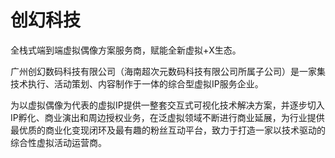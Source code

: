 # 

# 创幻科技

全栈式端到端虚拟偶像方案服务商，赋能全新虚拟+X生态。

广州创幻数码科技有限公司（海南超次元数码科技有限公司所属子公司）是一家集技术执行、活动策划、内容制作于一体的综合型虚拟IP服务企业。

为以虚拟偶像为代表的虚拟IP提供一整套交互式可视化技术解决方案，并逐步切入IP孵化、商业演出和周边授权业务，在泛虚拟领域不断进行商业延展，为行业提供最优质的商业化变现闭环及最有趣的粉丝互动平台，致力于打造一家以技术驱动的综合性虚拟活动运营商。

